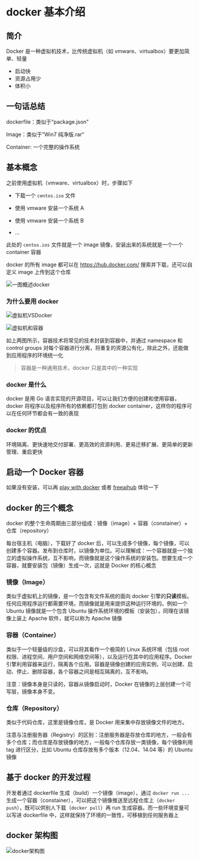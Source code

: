 # docker 基本介绍

## 简介

Docker 是一种虚拟机技术，比传统虚拟机（如 vmware、virtualbox）要更加简单、轻量

-   启动快
-   资源占用少
-   体积小

## 一句话总结

dockerfile：类似于“package.json”

Image：类似于”Win7 纯净版.rar“

Container: 一个完整的操作系统

## 基本概念

之前使用虚拟机（vmware、virtualbox）时，步骤如下

-   下载一个 `centos.iso` 文件

-   使用 vmware 安装一个系统 A
-   使用 vmware 安装一个系统 B
-   ...

此处的 `centos.ios` 文件就是一个 image 镜像，安装出来的系统就是一个一个 container 容器

docker 的所有 image 都可以在 https://hub.docker.com/ 搜索并下载，还可以自定义 image 上传到这个仓库

![一图概述docker](https://i.loli.net/2021/09/12/LoxTrBCjHymvEia.png)

### 为什么要用 docker

![虚拟机VSDocker](https://i.loli.net/2021/08/18/UwI9zfLo7pmKHJO.png)

![虚拟机和容器](https://s2.loli.net/2022/04/23/LvHYhegzBnAOoDJ.jpg)

如上两图所示，容器技术将常见的技术封装到容器中，并通过 namespace 和 control groups 对每个容器进行分离，将重复的资源公有化，除此之外，还能做到应用程序的环境统一化

> 容器是一种通用技术，docker 只是其中的一种实现

### docker 是什么

docker 是用 Go 语言实现的开源项目，可以让我们方便的创建和使用容器，docker 将程序以及程序所有的依赖都打包到 docker container，这样你的程序可以在任何环节都会有一致的表现

### docker 的优点

环境隔离、更快速地交付部署、更高效的资源利用、更易迁移扩展、更简单的更新管理、重启更快

## 启动一个 Docker 容器

如果没有安装，可以再 [play with docker](https://labs.play-with-docker.com/) 或者 [freeaihub](https://www.freeaihub.com/kubernetes/setup.html) 体验一下

## docker 的三个概念

docker 的整个生命周期由三部分组成：镜像（image）+ 容器（constainer）+ 仓库（repository）

每台宿主机（电脑），下载好了 docker 后，可以生成多个镜像，每个镜像，可以创建多个容器。发布到仓库时，以镜像为单位。可以理解成：一个容器就是一个独立的虚拟操作系统，互不影响，而镜像就是这个操作系统的安装包。想要生成一个容器，就要安装包（镜像）生成一次，这就是 Docker 的核心概念

### 镜像（Image）

类似于虚拟机上的镜像，是一个包含有文件系统的面向 docker 引擎的**只读**模板。任何应用程序运行都需要环境，而镜像就是用来提供这种运行环境的。例如一个 Ubuntu 镜像就是一个包含 Ubuntu 操作系统环境的模板（安装包），同理在该镜像上装上 Apache 软件，就可以称为 Apache 镜像

### 容器（Container）

类似于一个轻量级的沙盒，可以将其看作一个极简的 Linux 系统环境（包括 root 权限、进程空间、用户空间和网络空间等），以及运行在其中的应用程序。Docker 引擎利用容器来运行，隔离各个应用。容器是镜像创建的应用实例，可以创建、启动、停止、删除容器，各个容器之间是相互隔离的，互不影响。

注意：镜像本身是只读的，容器从镜像启动时，Docker 在镜像的上层创建一个可写层，镜像本身不变。

### 仓库（Repository）

类似于代码仓库，这里是镜像仓库，是 Docker 用来集中存放镜像文件的地方。

注意与注册服务器（Registry）的区别：注册服务器是存放仓库的地方，一般会有多个仓库；而仓库是存放镜像的地方，一般每个仓库存放一类镜像，每个镜像利用 tag 进行区分，比如 Ubuntu 仓库存放有多个版本（12.04、14.04 等）的 Ubuntu 镜像

## 基于 docker 的开发过程

开发者通过 dockerfile 生成（build）一个镜像（image），通过 `docker run ...` 生成一个容器（constainer），可以把这个镜像推送至远程仓库上（`docker push`），既可以供别人下载（`docker pull`）再 run 生成容器。而一些环境变量可以写进 dockerfile 中，这样就保持了环境的一致性，可移植到任何服务器上

## docker 架构图

![docker架构图](https://s2.loli.net/2022/04/23/uYm2lQ5oEVb4Csw.jpg)
